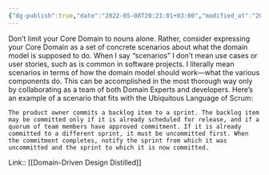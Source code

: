 ```yaml
---
{"dg-publish":true,"date":"2022-05-08T20:21:01+03:00","modified_at":"2022-05-09T14:13:21+03:00","title":"Don't limit Domain to nouns","alias":["Don't limit Domain to nouns"],"permalink":"/openbox/quotes/202205081256/","dgHomeLink":false,"dgPassFrontmatter":true}
---
```



Don’t limit your Core Domain to nouns alone. Rather, consider expressing your Core Domain as a set of concrete scenarios about what the domain model is supposed to do. When I say “scenarios” I don’t mean use cases or user stories, such as is common in software projects. I literally mean scenarios in terms of how the domain model should work—what the various components do. This can be accomplished in the most thorough way only by collaborating as a team of both Domain Experts and developers. Here’s an example of a scenario that fits with the Ubiquitous Language of Scrum: 

    The product owner commits a backlog item to a sprint. The backlog item may be committed only if it is already scheduled for release, and if a quorum of team members have approved commitment. If it is already committed to a different sprint, it must be uncommitted first. When the commitment completes, notify the sprint from which it was uncommitted and the sprint to which it is now committed.

Link:: [[Domain-Driven Design Distilled]]
